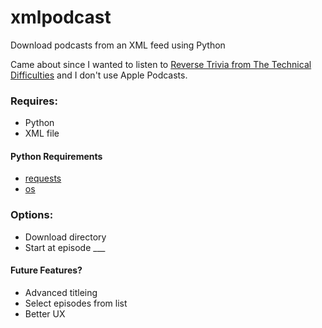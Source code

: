 # xmlpodcast
Download podcasts from an XML feed using Python

Came about since I wanted to listen to [Reverse Trivia from The Technical Difficulties](techdif.co.uk) and I don't use Apple Podcasts.

### Requires:
- Python
- XML file

#### Python Requirements
- [requests](https://requests.readthedocs.io/en/master/)
- [os](https://docs.python.org/3/library/os.html)

### Options:
- Download directory
- Start at episode ___

#### Future Features?
- Advanced titleing
- Select episodes from list
- Better UX
